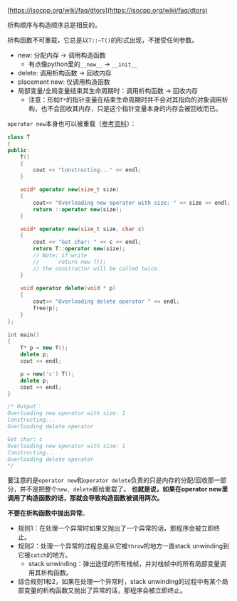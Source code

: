 [https://isocpp.org/wiki/faq/dtors](https://isocpp.org/wiki/faq/dtors)

析构顺序与构造顺序总是相反的。

析构函数不可重载，它总是以`T::~T()`的形式出现，不接受任何参数。

* new: 分配内存 -> 调用构造函数
	* 有点像python里的`__new__` -> `__init__`
* delete: 调用析构函数 -> 回收内存
* placement new: 仅调用构造函数
* 局部变量/全局变量结束其生命周期时：调用析构函数 -> 回收内存
	* 注意：形如`T*`的指针变量在结束生命周期时并不会对其指向的对象调用析构，也不会回收其内存，只是这个指针变量本身的内存会被回收而已。

`operator new`本身也可以被重载（[参考资料](https://www.geeksforgeeks.org/overloading-new-delete-operator-c/)）：
``` c++
class T
{
public:
    T() 
    {
        cout << "Constructing..." << endl;
    }

    void* operator new(size_t size)
    {
        cout<< "Overloading new operator with size: " << size << endl;
        return ::operator new(size);
    }

	void* operator new(size_t size, char c)
	{
		cout << "Get char: " << c << endl;
		return T::operator new(size);
		// Note: if write
        // 		return new T();
		// the constructor will be called twice.
	}
 
    void operator delete(void * p)
    {
        cout<< "Overloading delete operator " << endl;
        free(p);
    }
};
 
int main()
{
    T* p = new T();
    delete p;
    cout << endl;

	p = new('c') T();
	delete p;
    cout << endl;
}

/* Output：
Overloading new operator with size: 1
Constructing...
Overloading delete operator 

Get char: c
Overloading new operator with size: 1
Constructing...
Overloading delete operator
*/
```
要注意的是`operator new`和`operator delete`负责的只是内存的分配/回收那一部分，并不是把整个`new, delete`都给重载了。
**也就是说，如果在operator new里调用了构造函数的话，那就会导致构造函数被调用两次。**

**不要在析构函数中抛出异常**。
* 规则1：在处理一个异常时如果又抛出了一个异常的话，那程序会被立即终止。
* 规则2：处理一个异常的过程总是从它被`throw`的地方一直stack unwinding到它被`catch`的地方。
	* stack unwinding：弹出途径的所有栈帧，并对栈帧中的所有局部变量调用其析构函数。
* 综合规则1和2，如果在处理一个异常时，stack unwinding的过程中有某个局部变量的析构函数又抛出了异常的话，那程序会被立即终止。
